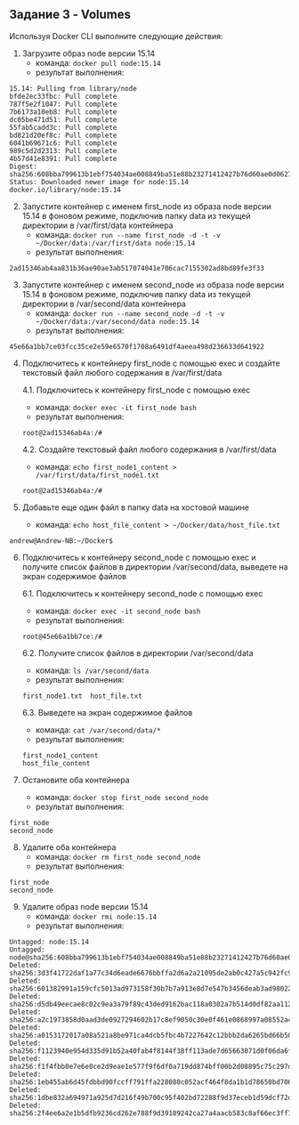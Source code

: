 ## Задание 3 - Volumes
Используя Docker CLI выполните следующие действия:

1. Загрузите образ node версии 15.14
    * команда: `docker pull node:15.14`
    * результат выполнения:

```
15.14: Pulling from library/node
bfde2ec33fbc: Pull complete 
787f5e2f1047: Pull complete 
7b6173a10eb8: Pull complete 
dc05be471d51: Pull complete 
55fab5cadd3c: Pull complete 
bd821d20ef8c: Pull complete 
6041b69671c6: Pull complete 
989c5d2d2313: Pull complete 
4b57d41e8391: Pull complete 
Digest: sha256:608bba799613b1ebf754034ae008849ba51e88b23271412427b76d60ae0d0627
Status: Downloaded newer image for node:15.14
docker.io/library/node:15.14
```

2. Запустите контейнер с именем first_node из образа node версии 15.14 в фоновом режиме, подключив папку data из текущей директории в /var/first/data контейнера
   * команда: `docker run --name first_node -d -t -v ~/Docker/data:/var/first/data node:15.14`
   * результат выполнения:

```
2ad15346ab4aa831b36ae90ae3ab517074041e706cac7155302ad8bd89fe3f33
```

3. Запустите контейнер с именем second_node из образа node версии 15.14 в фоновом режиме, подключив папку data из текущей директории в /var/second/data контейнера
   * команда: `docker run --name second_node -d -t -v ~/Docker/data:/var/second/data node:15.14`
   * результат выполнения:

```
45e66a1bb7ce03fcc35ce2e59e6570f1708a6491df4aeea498d236633d641922
```

4. Подключитесь к контейнеру first_node с помощью exec и создайте текстовый файл любого содержания в /var/first/data

   4.1. Подключитесь к контейнеру first_node с помощью exec
   * команда: `docker exec -it first_node bash`
   * результат выполнения:

   ```
   root@2ad15346ab4a:/#
   ```

   4.2. Создайте текстовый файл любого содержания в /var/first/data
   * команда: `echo first_node1_content > /var/first/data/first_node1.txt`

   ```
   root@2ad15346ab4a:/#
   ```

5. Добавьте еще один файл в папку data на хостовой машине
   * команда: `echo host_file_content > ~/Docker/data/host_file.txt`

```
andrew@Andrew-NB:~/Docker$
```

6. Подключитесь к контейнеру second_node с помощью exec и получите список файлов в директории /var/second/data, выведете на экран содержимое файлов

   6.1. Подключитесь к контейнеру second_node с помощью exec
   * команда: `docker exec -it second_node bash`
   * результат выполнения:

   ```
   root@45e66a1bb7ce:/#
   ```

   6.2. Получите список файлов в директории /var/second/data
   * команда: `ls /var/second/data`
   * результат выполнения:

   ```
   first_node1.txt  host_file.txt
   ```

   6.3. Выведете на экран содержимое файлов
   * команда: `cat /var/second/data/*`
   * результат выполнения: 

   ```
   first_node1_content
   host_file_content
   ```

7. Остановите оба контейнера
   * команда: `docker stop first_node second_node`
   * результат выполнения:

```
first_node
second_node
```

8. Удалите оба контейнера
   * команда: `docker rm first_node second_node`
   * результат выполнения:

```
first_node
second_node
```

9. Удалите образ node версии 15.14
   * команда: `docker rmi node:15.14`
   * результат выполнения:

```
Untagged: node:15.14
Untagged: node@sha256:608bba799613b1ebf754034ae008849ba51e88b23271412427b76d60ae0d0627
Deleted: sha256:3d3f41722daf1a77c34d6eade6676bbffa2d6a2a21095de2ab0c427a5c942fc9
Deleted: sha256:601382991a159cfc5013ad973158f30b7b7a913e8d7e547b3456deab3ad98022
Deleted: sha256:d5db49eecae8c02c9ea3a79f89c43ded9162bac118a0302a7b514d0df82aa112
Deleted: sha256:a2c1973858d0aad3de0927294602b17c8ef9050c30e0f461e0868997a08552a4
Deleted: sha256:a0153172017a08a521a8be971ca4dcb5fbc4b7227642c12bbb2da6265bd66b50
Deleted: sha256:f1123940e954d335d91b52a40fab4f8144f38ff113ade7d65663071d0f06da6f
Deleted: sha256:f1f4fbb0e7e6e0ce2d9eae1e577f9f6df0a719dd874bff00b2d08895c75c297d
Deleted: sha256:1eb455ab6d45fdbbd90fccff791ffa228080c052acf464f8da1b1d78650bd706
Deleted: sha256:1dbe832a694971a925d7d216f49b700c95f402bd72288f9d37eceb1d59dcf72d
Deleted: sha256:2f4ee6a2e1b5dfb9236cd262e788f9d39109242ca27a4aacb583c8af66ec3ff7
```